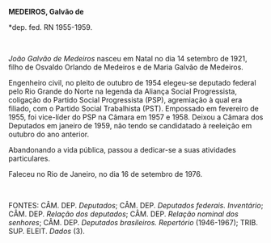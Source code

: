 **MEDEIROS, Galvão de**

\*dep. fed. RN 1955-1959.

 

*João Galvão de Medeiros* nasceu em Natal no dia 14 setembro de 1921,
filho de Osvaldo Orlando de Medeiros e de Maria Galvão de Medeiros.

Engenheiro civil, no pleito de outubro de 1954 elegeu-se deputado
federal pelo Rio Grande do Norte na legenda da Aliança Social
Progressista, coligação do Partido Social Progressista (PSP), agremiação
à qual era filiado, com o Partido Social Trabalhista (PST). Empossado em
fevereiro de 1955, foi vice-líder do PSP na Câmara em 1957 e 1958.
Deixou a Câmara dos Deputados em janeiro de 1959, não tendo se
candidatado à reeleição em outubro do ano anterior.

Abandonando a vida pública, passou a dedicar-se a suas atividades
particulares.

Faleceu no Rio de Janeiro, no dia 16 de setembro de 1976.

 

FONTES: CÂM. DEP. *Deputados*; CÂM. DEP. *Deputados federais.
Inventário*; CÂM. DEP. *Relação dos deputados*; CÂM. DEP. *Relação
nominal dos senhores*; CÂM. DEP. *Deputados brasileiros. Repertório*
(1946-1967); TRIB. SUP. ELEIT. *Dados* (3).

 
